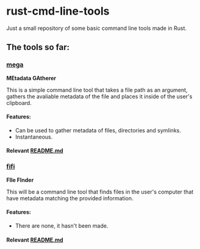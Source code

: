 # rust-cmd-line-tools
Just a small repository of some basic command line tools made in Rust.

## The tools so far:

### [mega](https://github.com/MetallicSquid/rust-cmd-line-tools/tree/master/mega)

**MEtadata GAtherer**

This is a simple command line tool that takes a file path as an argument, gathers the avaliable metadata of the file and places it inside of the user's clipboard.

#### Features:

* Can be used to gather metadata of files, directories and symlinks.
* Instantaneous.

#### Relevant [README.md](https://github.com/MetallicSquid/rust-cmd-line-tools/blob/master/mega/README.md)

### [fifi](https://github.com/MetallicSquid/rust-cmd-line-tools/tree/master/fifi)

**FIle FInder**

This will be a command line tool that finds files in the user's computer that have metadata matching the provided information.

#### Features:

* There are none, it hasn't been made.

#### Relevant [README.md](https://github.com/MetallicSquid/rust-cmd-line-tools/blob/master/fifi/README.md)